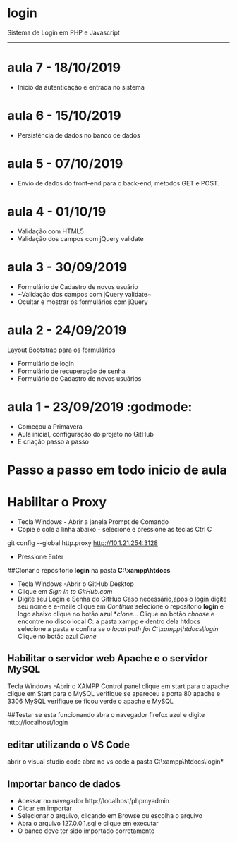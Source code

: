 # login
Sistema de Login em PHP e Javascript

---

# aula 7 - 18/10/2019
- Inicio da autenticação e entrada no sistema

# aula 6 - 15/10/2019
- Persistência de dados no banco de dados

# aula 5 - 07/10/2019
- Envio de dados do front-end para o back-end, métodos GET e POST.


# aula 4 - 01/10/19
- Validação com HTML5
- Validação dos campos com jQuery validate

# aula 3 - 30/09/2019
- Formulário de Cadastro de novos usuário
- ~Validação dos campos com jQuery validate~
- Ocultar e mostrar os formulários com jQuery


# aula 2 - 24/09/2019
Layout Bootstrap para os formulários
- Formulário de login
- Formulário de recuperação de senha
- Formulário de Cadastro de novos usuários


# aula 1 - 23/09/2019 :godmode:
  - Começou a Primavera
  - Aula inicial, configuração do projeto no GitHub 
  - E criação passo a passo


# Passo a passo em todo inicio de aula

# Habilitar o Proxy
- Tecla Windows - Abrir a janela Prompt de Comando
- Copie e cole a linha abaixo - selecione e pressione as teclas Ctrl C

git config --global http.proxy http://10.1.21.254:3128

- Pressione Enter

##Clonar o repositorio **login** na pasta **C:\xampp\htdocs**
- Tecla Windows -Abrir o GitHub Desktop
- Clique em *Sign in to GitHub.com*
- Digite seu Login e Senha do GitHub
Caso necessário,após o login digite seu nome e e-maile clique em *Continue*
selecione o repositorio **login** e logo abaixo clique no botão azul **clone...*
Clique no botão *choose* e encontre no disco local C: a pasta xampp e dentro dela htdocs
selecione a pasta e confira se o *local path foi C:\xampp\htdocs\login*
Clique no botão azul *Clone*

## Habilitar o servidor web **Apache** e o servidor **MySQL**
Tecla Windows -Abrir o XAMPP Control panel
clique em start para o apache
clique em Start para o MySQL
verifique se apareceu a porta 80 apache e 3306 MySQL
verifique se ficou verde o apache e MySQL

##Testar se esta funcionando
abra o navegador firefox azul e digite http://localhost/login

## editar utilizando o VS Code
abrir o visual studio code
abra no vs code a pasta C:\xampp\htdocs\login*

## Importar banco de dados
- Acessar no navegador http://localhost/phpmyadmin
- Clicar em importar 
- Selecionar o arquivo, clicando em Browse ou escolha o arquivo
- Abra o arquivo 127.0.0.1.sql e clique em executar
- O banco deve ter sido importado corretamente